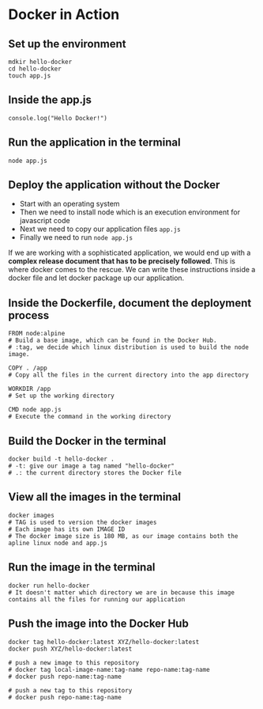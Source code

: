 # Docker in Action

## Set up the environment
```
mdkir hello-docker
cd hello-docker
touch app.js
```

## Inside the app.js
```
console.log("Hello Docker!")
```

## Run the application in the terminal
```
node app.js
```

## Deploy the application without the Docker
* Start with an operating system 
* Then we need to install node which is an execution environment for javascript code 
* Next we need to copy our application files `app.js` 
* Finally we need to run `node app.js` 

If we are working with a sophisticated application, we would end up with a **complex release document that has to be precisely followed**. This is where docker comes to the rescue. We can write these instructions inside a docker file and let docker package up our application. 

## Inside the Dockerfile, document the deployment process
```
FROM node:alpine 
# Build a base image, which can be found in the Docker Hub. 
# :tag, we decide which linux distribution is used to build the node image.

COPY . /app
# Copy all the files in the current directory into the app directory

WORKDIR /app
# Set up the working directory

CMD node app.js
# Execute the command in the working directory
```

## Build the Docker in the terminal
```
docker build -t hello-docker .
# -t: give our image a tag named "hello-docker"
# .: the current directory stores the Docker file
```

## View all the images in the terminal
```
docker images
# TAG is used to version the docker images
# Each image has its own IMAGE ID
# The docker image size is 180 MB, as our image contains both the apline linux node and app.js
```

## Run the image in the terminal
```
docker run hello-docker
# It doesn't matter which directory we are in because this image contains all the files for running our application 
```

## Push the image into the Docker Hub
```
docker tag hello-docker:latest XYZ/hello-docker:latest
docker push XYZ/hello-docker:latest

# push a new image to this repository
# docker tag local-image-name:tag-name repo-name:tag-name
# docker push repo-name:tag-name

# push a new tag to this repository
# docker push repo-name:tag-name
```